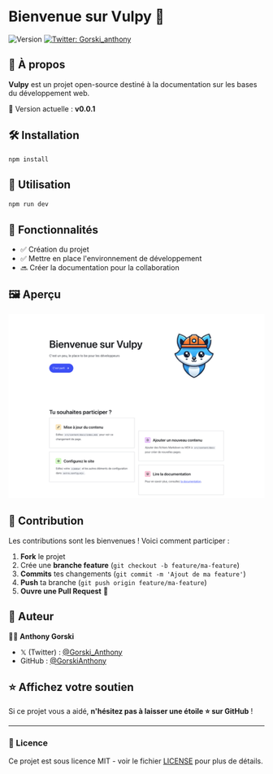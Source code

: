 # Bienvenue sur Vulpy 🦊

![Version](https://img.shields.io/badge/version-0.0.1-blue.svg?cacheSeconds=2592000)
[![Twitter: Gorski_anthony](https://img.shields.io/twitter/follow/Gorski_anthony.svg?style=social)](https://twitter.com/Gorski_anthony)

## 📖 À propos

**Vulpy** est un projet open-source destiné à la documentation sur les bases du développement web.

🚀 Version actuelle : **v0.0.1**

## 🛠️ Installation

```sh
npm install
```

## 🚀 Utilisation

```sh
npm run dev
```

## 🎯 Fonctionnalités

-   ✅ Création du projet
-   ✅ Mettre en place l'environnement de développement
-   🔜 Créer la documentation pour la collaboration

## 🖼️ Aperçu

![Aperçu](./src/assets/screen.png)

## 🤝 Contribution

Les contributions sont les bienvenues ! Voici comment participer :

1. **Fork** le projet
2. Crée une **branche feature** (`git checkout -b feature/ma-feature`)
3. **Commits** tes changements (`git commit -m 'Ajout de ma feature'`)
4. **Push** ta branche (`git push origin feature/ma-feature`)
5. **Ouvre une Pull Request** 🎉

## 👤 Auteur

👨‍💻 **Anthony Gorski**

-   𝕏 (Twitter) : [@Gorski_Anthony](https://twitter.com/Gorski_Anthony)
-   GitHub : [@GorskiAnthony](https://github.com/GorskiAnthony)

## ⭐ Affichez votre soutien

Si ce projet vous a aidé, **n'hésitez pas à laisser une étoile ⭐ sur GitHub** !

---

### 📌 Licence

Ce projet est sous licence MIT - voir le fichier [LICENSE](LICENSE) pour plus de détails.
